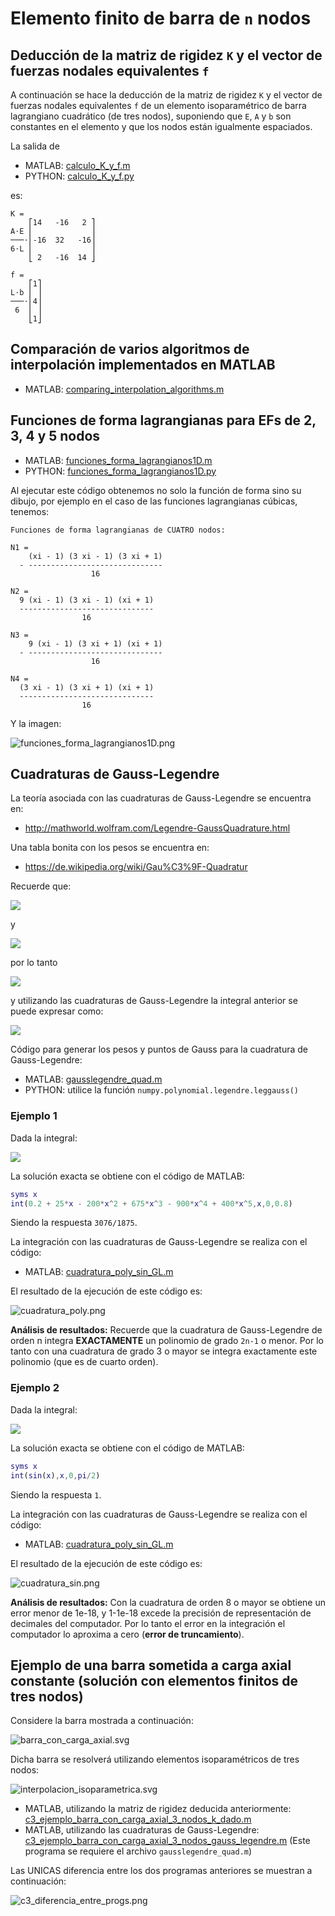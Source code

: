 # Elemento finito de barra de `n` nodos

## Deducción de la matriz de rigidez `K` y el vector de fuerzas nodales equivalentes `f`
A continuación se hace la deducción de la matriz de rigidez `K` y el vector de fuerzas nodales equivalentes `f` de un elemento isoparamétrico de barra lagrangiano cuadrático (de tres nodos), suponiendo que `E`, `A` y `b` son constantes en el elemento y que los nodos están igualmente espaciados.

La salida de 
* MATLAB: [calculo_K_y_f.m](calculo_K_y_f.m)
* PYTHON: [calculo_K_y_f.py](calculo_K_y_f.m)

es:
```
K = 
    ⎡14   -16   2 ⎤
A⋅E ⎢             ⎥
───⋅⎢-16  32   -16⎥
6⋅L ⎢             ⎥
    ⎣ 2   -16  14 ⎦

f = 
    ⎡1⎤
L⋅b ⎢ ⎥
───⋅⎢4⎥
 6  ⎢ ⎥
    ⎣1⎦
```


## Comparación de varios algoritmos de interpolación implementados en MATLAB
* MATLAB: [comparing_interpolation_algorithms.m](comparing_interpolation_algorithms.m)


## Funciones de forma lagrangianas para EFs de 2, 3, 4 y 5 nodos

* MATLAB: [funciones_forma_lagrangianos1D.m](funciones_forma_lagrangianos1D.m)
* PYTHON: [funciones_forma_lagrangianos1D.py](funciones_forma_lagrangianos1D.py)

Al ejecutar este código obtenemos no solo la función de forma sino su dibujo, por ejemplo en el caso de las funciones lagrangianas cúbicas, tenemos:
```
Funciones de forma lagrangianas de CUATRO nodos:

N1 = 
    (xi - 1) (3 xi - 1) (3 xi + 1)
  - ------------------------------
                  16

N2 = 
  9 (xi - 1) (3 xi - 1) (xi + 1)
  ------------------------------
                16

N3 = 
    9 (xi - 1) (3 xi + 1) (xi + 1)
  - ------------------------------
                  16

N4 = 
  (3 xi - 1) (3 xi + 1) (xi + 1)
  ------------------------------
                16
```
Y la imagen:

![funciones_forma_lagrangianos1D.png](funciones_forma_lagrangianos1D.png)

## Cuadraturas de Gauss-Legendre
La teoría asociada con las cuadraturas de Gauss-Legendre se encuentra en:
* http://mathworld.wolfram.com/Legendre-GaussQuadrature.html

Una tabla bonita con los pesos se encuentra en:
* https://de.wikipedia.org/wiki/Gau%C3%9F-Quadratur

Recuerde que:
<!---
Compile en: https://tex.s2cms.com

x = \frac{a+b}{2} + \frac{b-a}{2}\xi
--->
![](https://tex.s2cms.ru/svg/x%20%3D%20%5Cfrac%7Ba%2Bb%7D%7B2%7D%20%2B%20%5Cfrac%7Bb-a%7D%7B2%7D%5Cxi)

y
<!---
\frac{\mathrm{d}x}{\mathrm{d}\xi} = \frac{b-a}{2}
--->
![](https://tex.s2cms.ru/svg/%5Cfrac%7B%5Cmathrm%7Bd%7Dx%7D%7B%5Cmathrm%7Bd%7D%5Cxi%7D%20%3D%20%5Cfrac%7Bb-a%7D%7B2%7D)

por lo tanto
<!---
\int_a^b f(x) \mathrm{d} x = \int_{-1}^{+1} \frac{b-a}{2} f\left(\frac{a+b}{2} + \frac{b-a}{2}\xi\right) \mathrm{d} \xi
--->
![](https://tex.s2cms.ru/svg/%5Cint_a%5Eb%20f(x)%20%5Cmathrm%7Bd%7D%20x%20%3D%20%5Cint_%7B-1%7D%5E%7B%2B1%7D%20%5Cfrac%7Bb-a%7D%7B2%7D%20f%5Cleft(%5Cfrac%7Ba%2Bb%7D%7B2%7D%20%2B%20%5Cfrac%7Bb-a%7D%7B2%7D%5Cxi%5Cright)%20%5Cmathrm%7Bd%7D%20%5Cxi)

y utilizando las cuadraturas de Gauss-Legendre la integral anterior se puede expresar como:
<!---
\int_a^b f(x) \mathrm{d} x \approx \frac{b-a}{2}\sum_{i=1}^m w_i f\left(\frac{a+b}{2} + \frac{b-a}{2}\xi_i\right)
--->
![](https://tex.s2cms.ru/svg/%5Cint_a%5Eb%20f(x)%20%5Cmathrm%7Bd%7D%20x%20%5Capprox%20%5Cfrac%7Bb-a%7D%7B2%7D%5Csum_%7Bi%3D1%7D%5Em%20w_i%20f%5Cleft(%5Cfrac%7Ba%2Bb%7D%7B2%7D%20%2B%20%5Cfrac%7Bb-a%7D%7B2%7D%5Cxi_i%5Cright))

Código para generar los pesos y puntos de Gauss para la cuadratura de Gauss-Legendre:
* MATLAB: [gausslegendre_quad.m](../../gausslegendre_quad.m)
* PYTHON: utilice la función `numpy.polynomial.legendre.leggauss()`

### Ejemplo 1

Dada la integral:
<!---
\int_0^{0.8} 0.2 + 25 x - 200 x^2 + 675x^3 - 900x^4 + 400x^5 \ \mathrm{d}x 
--->
![](https://tex.s2cms.ru/svg/%5Cint_0%5E%7B0.8%7D%200.2%20%2B%2025%20x%20-%20200%20x%5E2%20%2B%20675x%5E3%20-%20900x%5E4%20%2B%20400x%5E5%20%5C%20%5Cmathrm%7Bd%7Dx)

La solución exacta se obtiene con el código de MATLAB: 
```matlab
syms x
int(0.2 + 25*x - 200*x^2 + 675*x^3 - 900*x^4 + 400*x^5,x,0,0.8)
```
Siendo la respuesta `3076/1875`.

La integración con las cuadraturas de Gauss-Legendre se realiza con el código:
* MATLAB: [cuadratura_poly_sin_GL.m](cuadratura_poly_sin_GL.m)

El resultado de la ejecución de este código es:

![cuadratura_poly.png](cuadratura_poly.png)

**Análisis de resultados:** Recuerde que la cuadratura de Gauss-Legendre de orden n integra __EXACTAMENTE__ un polinomio de grado `2n-1` o menor. Por lo tanto con una cuadratura de grado 3 o mayor se integra exactamente este polinomio (que es de cuarto orden).

### Ejemplo 2

Dada la integral:
<!---
Compile en: https://tex.s2cms.com

\int_0^{\pi/2} \sin x \ \mathrm{d}x
--->

![](https://tex.s2cms.ru/svg/%5Cint_0%5E%7B%5Cpi%2F2%7D%20%5Csin%20x%20%5C%20%5Cmathrm%7Bd%7Dx)

La solución exacta se obtiene con el código de MATLAB: 
```matlab
syms x
int(sin(x),x,0,pi/2)
```
Siendo la respuesta `1`.

La integración con las cuadraturas de Gauss-Legendre se realiza con el código:
* MATLAB: [cuadratura_poly_sin_GL.m](cuadratura_poly_sin_GL.m)

El resultado de la ejecución de este código es:

![cuadratura_sin.png](cuadratura_sin.png)

**Análisis de resultados:** Con la cuadratura de orden 8 o mayor se obtiene un error menor de 1e-18, y 1-1e-18 excede la precisión de representación de decimales del computador. Por lo tanto el error en la integración el computador lo aproxima a cero (**error de truncamiento**).



## Ejemplo de una barra sometida a carga axial constante (solución con elementos finitos de tres nodos)

Considere la barra mostrada a continuación:

![barra_con_carga_axial.svg](../EF_barra_2_nodos/barra_con_carga_axial.svg)

Dicha barra se resolverá utilizando elementos isoparamétricos de tres nodos:

![interpolacion_isoparametrica.svg](interpolacion_isoparametrica.svg)

* MATLAB, utilizando la matriz de rigidez deducida anteriormente: [c3_ejemplo_barra_con_carga_axial_3_nodos_k_dado.m](c3_ejemplo_barra_con_carga_axial_3_nodos_k_dado.m)
* MATLAB, utilizando las cuadraturas de Gauss-Legendre: [c3_ejemplo_barra_con_carga_axial_3_nodos_gauss_legendre.m](c3_ejemplo_barra_con_carga_axial_3_nodos_gauss_legendre.m) (Este programa se requiere el archivo `gausslegendre_quad.m`)

Las UNICAS diferencia entre los dos programas anteriores se muestran a continuación:

![c3_diferencia_entre_progs.png](c3_diferencia_entre_progs.png)
